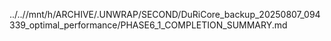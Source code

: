 ../..//mnt/h/ARCHIVE/.UNWRAP/SECOND/DuRiCore_backup_20250807_094339_optimal_performance/PHASE6_1_COMPLETION_SUMMARY.md